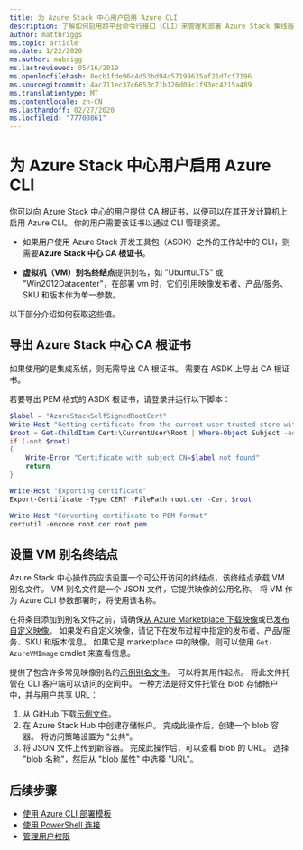 ```yaml
---
title: 为 Azure Stack 中心用户启用 Azure CLI
description: 了解如何启用跨平台命令行接口（CLI）来管理和部署 Azure Stack 集线器上的资源。
author: mattbriggs
ms.topic: article
ms.date: 1/22/2020
ms.author: mabrigg
ms.lastreviewed: 05/16/2019
ms.openlocfilehash: 8ecb1fde96c4d53bd94c57199635af21d7cf7196
ms.sourcegitcommit: 4ac711ec37c6653c71b126d09c1f93ec4215a489
ms.translationtype: MT
ms.contentlocale: zh-CN
ms.lasthandoff: 02/27/2020
ms.locfileid: "77700861"
---
```

# <a name="enable-azure-cli-for-azure-stack-hub-users"></a>为 Azure Stack 中心用户启用 Azure CLI

你可以向 Azure Stack 中心的用户提供 CA 根证书，以便可以在其开发计算机上启用 Azure CLI。 你的用户需要该证书以通过 CLI 管理资源。

 - 如果用户使用 Azure Stack 开发工具包（ASDK）之外的工作站中的 CLI，则需要**Azure Stack 中心 CA 根证书**。  

 - **虚拟机（VM）别名终结点**提供别名，如 "UbuntuLTS" 或 "Win2012Datacenter"，在部署 vm 时，它们引用映像发布者、产品/服务、SKU 和版本作为单一参数。  

以下部分介绍如何获取这些值。

## <a name="export-the-azure-stack-hub-ca-root-certificate"></a>导出 Azure Stack 中心 CA 根证书

如果使用的是集成系统，则无需导出 CA 根证书。 需要在 ASDK 上导出 CA 根证书。

若要导出 PEM 格式的 ASDK 根证书，请登录并运行以下脚本：

```powershell
$label = "AzureStackSelfSignedRootCert"
Write-Host "Getting certificate from the current user trusted store with subject CN=$label"
$root = Get-ChildItem Cert:\CurrentUser\Root | Where-Object Subject -eq "CN=$label" | select -First 1
if (-not $root)
{
    Write-Error "Certificate with subject CN=$label not found"
    return
}

Write-Host "Exporting certificate"
Export-Certificate -Type CERT -FilePath root.cer -Cert $root

Write-Host "Converting certificate to PEM format"
certutil -encode root.cer root.pem
```

## <a name="set-up-the-vm-aliases-endpoint"></a>设置 VM 别名终结点

Azure Stack 中心操作员应该设置一个可公开访问的终结点，该终结点承载 VM 别名文件。 VM 别名文件是一个 JSON 文件，它提供映像的公用名称。 将 VM 作为 Azure CLI 参数部署时，将使用该名称。  

在将条目添加到别名文件之前，请确保[从 Azure Marketplace 下载映像](azure-stack-download-azure-marketplace-item.md)或已[发布自定义映像](azure-stack-add-vm-image.md)。 如果发布自定义映像，请记下在发布过程中指定的发布者、产品/服务、SKU 和版本信息。 如果它是 marketplace 中的映像，则可以使用 `Get-AzureVMImage` cmdlet 来查看信息。  

提供了包含许多常见映像别名的[示例别名文件](https://raw.githubusercontent.com/Azure/azure-rest-api-specs/master/arm-compute/quickstart-templates/aliases.json)。 可以将其用作起点。 将此文件托管在 CLI 客户端可以访问的空间中。 一种方法是将文件托管在 blob 存储帐户中，并与用户共享 URL：

1. 从 GitHub 下载[示例文件](https://raw.githubusercontent.com/Azure/azure-rest-api-specs/master/arm-compute/quickstart-templates/aliases.json)。
2. 在 Azure Stack Hub 中创建存储帐户。 完成此操作后，创建一个 blob 容器。 将访问策略设置为 "公共"。  
3. 将 JSON 文件上传到新容器。 完成此操作后，可以查看 blob 的 URL。 选择 "blob 名称"，然后从 "blob 属性" 中选择 "URL"。

## <a name="next-steps"></a>后续步骤

- [使用 Azure CLI 部署模板](../user/azure-stack-deploy-template-command-line.md )
- [使用 PowerShell 连接](azure-stack-powershell-install.md)
- [管理用户权限](azure-stack-manage-permissions.md)

